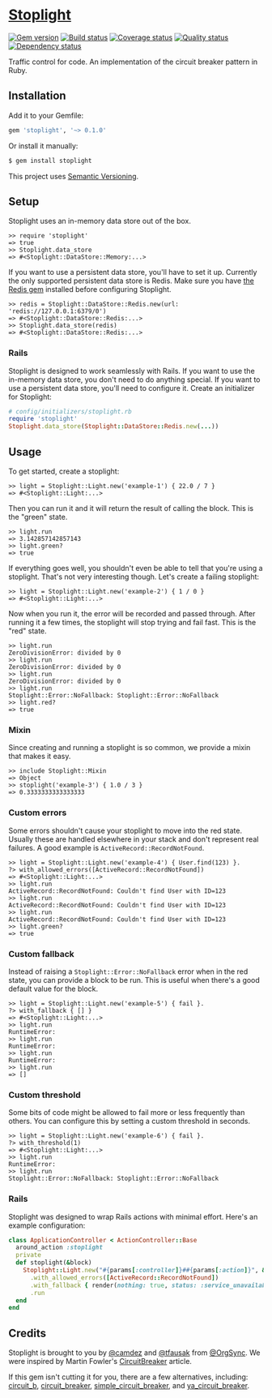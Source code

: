 # [Stoplight][1]

[![Gem version][2]][3]
[![Build status][4]][5]
[![Coverage status][6]][7]
[![Quality status][8]][9]
[![Dependency status][10]][11]

Traffic control for code. An implementation of the circuit breaker pattern in Ruby.

## Installation

Add it to your Gemfile:

``` rb
gem 'stoplight', '~> 0.1.0'
```

Or install it manually:

``` sh
$ gem install stoplight
```

This project uses [Semantic Versioning][12].

## Setup

Stoplight uses an in-memory data store out of the box.

``` irb
>> require 'stoplight'
=> true
>> Stoplight.data_store
=> #<Stoplight::DataStore::Memory:...>
```

If you want to use a persistent data store, you'll have to set it up. Currently
the only supported persistent data store is Redis. Make sure you have [the Redis
gem][13] installed before configuring Stoplight.

``` irb
>> redis = Stoplight::DataStore::Redis.new(url: 'redis://127.0.0.1:6379/0')
=> #<Stoplight::DataStore::Redis:...>
>> Stoplight.data_store(redis)
=> #<Stoplight::DataStore::Redis:...>
```

### Rails

Stoplight is designed to work seamlessly with Rails. If you want to use the
in-memory data store, you don't need to do anything special. If you want to use
a persistent data store, you'll need to configure it. Create an initializer for
Stoplight:

``` rb
# config/initializers/stoplight.rb
require 'stoplight'
Stoplight.data_store(Stoplight::DataStore::Redis.new(...))
```

## Usage

To get started, create a stoplight:

``` irb
>> light = Stoplight::Light.new('example-1') { 22.0 / 7 }
=> #<Stoplight::Light:...>
```

Then you can run it and it will return the result of calling the block. This is
the "green" state.

``` irb
>> light.run
=> 3.142857142857143
>> light.green?
=> true
```

If everything goes well, you shouldn't even be able to tell that you're using a
stoplight. That's not very interesting though. Let's create a failing stoplight:

``` irb
>> light = Stoplight::Light.new('example-2') { 1 / 0 }
=> #<Stoplight::Light:...>
```

Now when you run it, the error will be recorded and passed through. After
running it a few times, the stoplight will stop trying and fail fast. This is
the "red" state.

``` irb
>> light.run
ZeroDivisionError: divided by 0
>> light.run
ZeroDivisionError: divided by 0
>> light.run
ZeroDivisionError: divided by 0
>> light.run
Stoplight::Error::NoFallback: Stoplight::Error::NoFallback
>> light.red?
=> true
```

### Mixin

Since creating and running a stoplight is so common, we provide a mixin that
makes it easy.

``` irb
>> include Stoplight::Mixin
=> Object
>> stoplight('example-3') { 1.0 / 3 }
=> 0.3333333333333333
```

### Custom errors

Some errors shouldn't cause your stoplight to move into the red state. Usually
these are handled elsewhere in your stack and don't represent real failures. A
good example is `ActiveRecord::RecordNotFound`.

``` irb
>> light = Stoplight::Light.new('example-4') { User.find(123) }.
?> with_allowed_errors([ActiveRecord::RecordNotFound])
=> #<Stoplight::Light:...>
>> light.run
ActiveRecord::RecordNotFound: Couldn't find User with ID=123
>> light.run
ActiveRecord::RecordNotFound: Couldn't find User with ID=123
>> light.run
ActiveRecord::RecordNotFound: Couldn't find User with ID=123
>> light.green?
=> true
```

### Custom fallback

Instead of raising a `Stoplight::Error::NoFallback` error when in the red state,
you can provide a block to be run. This is useful when there's a good default
value for the block.

``` irb
>> light = Stoplight::Light.new('example-5') { fail }.
?> with_fallback { [] }
=> #<Stoplight::Light:...>
>> light.run
RuntimeError:
>> light.run
RuntimeError:
>> light.run
RuntimeError:
>> light.run
=> []
```

### Custom threshold

Some bits of code might be allowed to fail more or less frequently than others.
You can configure this by setting a custom threshold in seconds.

``` irb
>> light = Stoplight::Light.new('example-6') { fail }.
?> with_threshold(1)
=> #<Stoplight::Light:...>
>> light.run
RuntimeError:
>> light.run
Stoplight::Error::NoFallback: Stoplight::Error::NoFallback
```

### Rails

Stoplight was designed to wrap Rails actions with minimal effort. Here's an
example configuration:

``` rb
class ApplicationController < ActionController::Base
  around_action :stoplight
  private
  def stoplight(&block)
    Stoplight::Light.new("#{params[:controller]}##{params[:action]}", &block)
      .with_allowed_errors([ActiveRecord::RecordNotFound])
      .with_fallback { render(nothing: true, status: :service_unavailable) }
      .run
  end
end
```

## Credits

Stoplight is brought to you by [@camdez][14] and [@tfausak][15] from [@OrgSync][16]. We were
inspired by Martin Fowler's [CircuitBreaker][17] article.

If this gem isn't cutting it for you, there are a few alternatives, including:
[circuit_b][18], [circuit_breaker][19], [simple_circuit_breaker][20], and
[ya_circuit_breaker][21].

[1]: https://github.com/orgsync/stoplight
[2]: https://badge.fury.io/rb/stoplight.svg
[3]: https://rubygems.org/gems/stoplight
[4]: https://travis-ci.org/orgsync/stoplight.svg
[5]: https://travis-ci.org/orgsync/stoplight
[6]: https://img.shields.io/coveralls/orgsync/stoplight.svg
[7]: https://coveralls.io/r/orgsync/stoplight
[8]: https://codeclimate.com/github/orgsync/stoplight/badges/gpa.svg
[9]: https://codeclimate.com/github/orgsync/stoplight
[10]: https://gemnasium.com/orgsync/stoplight.svg
[11]: https://gemnasium.com/orgsync/stoplight
[12]: http://semver.org/spec/v2.0.0.html
[13]: https://rubygems.org/gems/redis
[14]: https://github.com/camdez
[15]: https://github.com/tfausak
[16]: https://github.com/OrgSync
[17]: http://martinfowler.com/bliki/CircuitBreaker.html
[18]: https://github.com/alg/circuit_b
[19]: https://github.com/wsargent/circuit_breaker
[20]: https://github.com/soundcloud/simple_circuit_breaker
[21]: https://github.com/wooga/circuit_breaker
